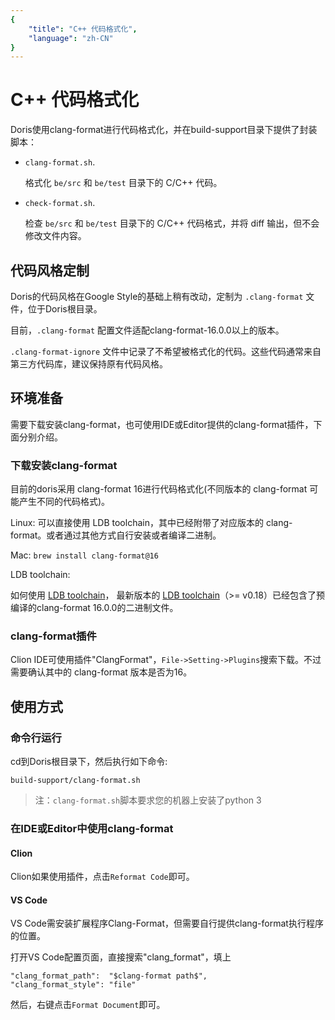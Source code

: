 ```yaml
---
{
    "title": "C++ 代码格式化",
    "language": "zh-CN"
}
---
```


<!-- 
Licensed to the Apache Software Foundation (ASF) under one
or more contributor license agreements.  See the NOTICE file
distributed with this work for additional information
regarding copyright ownership.  The ASF licenses this file
to you under the Apache License, Version 2.0 (the
"License"); you may not use this file except in compliance
with the License.  You may obtain a copy of the License at

  http://www.apache.org/licenses/LICENSE-2.0

Unless required by applicable law or agreed to in writing,
software distributed under the License is distributed on an
"AS IS" BASIS, WITHOUT WARRANTIES OR CONDITIONS OF ANY
KIND, either express or implied.  See the License for the
specific language governing permissions and limitations
under the License.
-->

# C++ 代码格式化

Doris使用clang-format进行代码格式化，并在build-support目录下提供了封装脚本：

* `clang-format.sh`.

    格式化 `be/src` 和 `be/test` 目录下的 C/C++ 代码。

* `check-format.sh`.

    检查 `be/src` 和 `be/test` 目录下的 C/C++ 代码格式，并将 diff 输出，但不会修改文件内容。

## 代码风格定制

Doris的代码风格在Google Style的基础上稍有改动，定制为 `.clang-format` 文件，位于Doris根目录。

目前，`.clang-format` 配置文件适配clang-format-16.0.0以上的版本。

`.clang-format-ignore` 文件中记录了不希望被格式化的代码。这些代码通常来自第三方代码库，建议保持原有代码风格。

## 环境准备

需要下载安装clang-format，也可使用IDE或Editor提供的clang-format插件，下面分别介绍。

### 下载安装clang-format

目前的doris采用 clang-format 16进行代码格式化(不同版本的 clang-format 可能产生不同的代码格式)。

Linux: 可以直接使用 LDB toolchain，其中已经附带了对应版本的 clang-format。或者通过其他方式自行安装或者编译二进制。

Mac: `brew install clang-format@16`


LDB toolchain:

如何使用 [LDB toolchain](/docs/install/source-install/compilation-with-ldb-toolchain)，
最新版本的 [LDB toolchain](https://github.com/amosbird/ldb_toolchain_gen/releases)（>= v0.18）已经包含了预编译的clang-format
16.0.0的二进制文件。

### clang-format插件

Clion IDE可使用插件"ClangFormat"，`File->Setting->Plugins`搜索下载。不过需要确认其中的 clang-format 版本是否为16。

## 使用方式

### 命令行运行

cd到Doris根目录下，然后执行如下命令:

`build-support/clang-format.sh`

> 注：`clang-format.sh`脚本要求您的机器上安装了python 3

### 在IDE或Editor中使用clang-format

#### Clion

Clion如果使用插件，点击`Reformat Code`即可。

#### VS Code

VS Code需安装扩展程序Clang-Format，但需要自行提供clang-format执行程序的位置。

打开VS Code配置页面，直接搜索"clang_format"，填上

```
"clang_format_path":  "$clang-format path$",
"clang_format_style": "file"
```

然后，右键点击`Format Document`即可。
